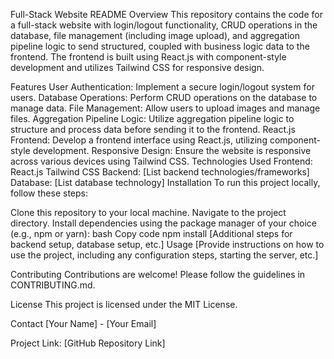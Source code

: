Full-Stack Website README
Overview
This repository contains the code for a full-stack website with login/logout functionality, CRUD operations in the database, file management (including image upload), and aggregation pipeline logic to send structured, coupled with business logic data to the frontend. The frontend is built using React.js with component-style development and utilizes Tailwind CSS for responsive design.

Features
User Authentication: Implement a secure login/logout system for users.
Database Operations: Perform CRUD operations on the database to manage data.
File Management: Allow users to upload images and manage files.
Aggregation Pipeline Logic: Utilize aggregation pipeline logic to structure and process data before sending it to the frontend.
React.js Frontend: Develop a frontend interface using React.js, utilizing component-style development.
Responsive Design: Ensure the website is responsive across various devices using Tailwind CSS.
Technologies Used
Frontend:
React.js
Tailwind CSS
Backend:
[List backend technologies/frameworks]
Database:
[List database technology]
Installation
To run this project locally, follow these steps:

Clone this repository to your local machine.
Navigate to the project directory.
Install dependencies using the package manager of your choice (e.g., npm or yarn):
bash
Copy code
npm install
[Additional steps for backend setup, database setup, etc.]
Usage
[Provide instructions on how to use the project, including any configuration steps, starting the server, etc.]

Contributing
Contributions are welcome! Please follow the guidelines in CONTRIBUTING.md.

License
This project is licensed under the MIT License.

Contact
[Your Name] - [Your Email]

Project Link: [GitHub Repository Link]
